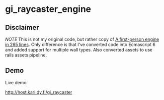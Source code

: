 # gi_raycaster_engine

## Disclaimer

_NOTE_ This is not my original code, but rather copy of [A first-person engine in 265 lines](http://www.playfuljs.com/a-first-person-engine-in-265-lines/). Only difference is that I've converted code into Ecmascript 6 and added support for multiple wall types. Also converted assets to use rails assets pipeline.

## Demo

Live demo

http://host.kari.dy.fi/gi_raycaster
